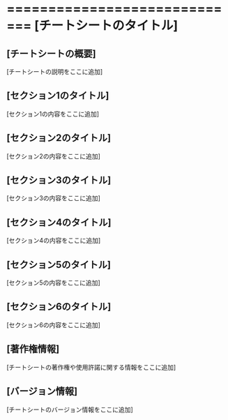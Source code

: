 =============================
[チートシートのタイトル]
=============================

[チートシートの概要]
---------------------
[チートシートの説明をここに追加]

[セクション1のタイトル]
------------------------
[セクション1の内容をここに追加]

[セクション2のタイトル]
------------------------
[セクション2の内容をここに追加]

[セクション3のタイトル]
------------------------
[セクション3の内容をここに追加]

[セクション4のタイトル]
------------------------
[セクション4の内容をここに追加]

[セクション5のタイトル]
------------------------
[セクション5の内容をここに追加]

[セクション6のタイトル]
------------------------
[セクション6の内容をここに追加]

[著作権情報]
-------------
[チートシートの著作権や使用許諾に関する情報をここに追加]

[バージョン情報]
-----------------
[チートシートのバージョン情報をここに追加]
